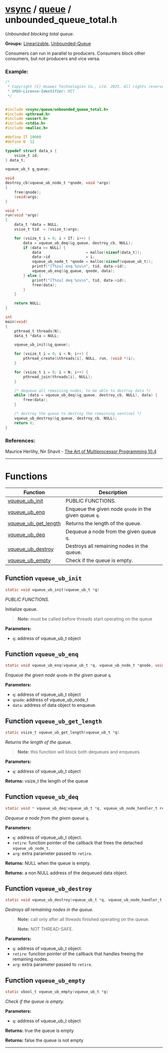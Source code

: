 #  [vsync](../README.md) / [queue](README.md) / unbounded_queue_total.h
_Unbounded blocking total queue._ 

**Groups:** [Linearizable](../GROUP_linearizable.md), [Unbounded-Queue](GROUP_unbounded_queue.md)

Consumers can run in parallel to producers. Consumers block other consumers, but not producers and vice versa.


### Example:



```c
/*
 * Copyright (C) Huawei Technologies Co., Ltd. 2025. All rights reserved.
 * SPDX-License-Identifier: MIT
 */


#include <vsync/queue/unbounded_queue_total.h>
#include <pthread.h>
#include <assert.h>
#include <stdio.h>
#include <malloc.h>

#define IT 10000
#define N  12

typedef struct data_s {
    vsize_t id;
} data_t;

vqueue_ub_t g_queue;

void
destroy_cb(vqueue_ub_node_t *qnode, void *args)
{
    free(qnode);
    (void)args;
}

void *
run(void *args)
{
    data_t *data = NULL;
    vsize_t tid  = (vsize_t)args;

    for (vsize_t i = 0; i < IT; i++) {
        data = vqueue_ub_deq(&g_queue, destroy_cb, NULL);
        if (data == NULL) {
            data                    = malloc(sizeof(data_t));
            data->id                = i;
            vqueue_ub_node_t *qnode = malloc(sizeof(vqueue_ub_t));
            printf("[T%zu] enq %zu\n", tid, data->id);
            vqueue_ub_enq(&g_queue, qnode, data);
        } else {
            printf("[T%zu] deq %zu\n", tid, data->id);
            free(data);
        }
    }

    return NULL;
}

int
main(void)
{
    pthread_t threads[N];
    data_t *data = NULL;

    vqueue_ub_init(&g_queue);

    for (vsize_t i = 0; i < N; i++) {
        pthread_create(&threads[i], NULL, run, (void *)i);
    }

    for (vsize_t i = 0; i < N; i++) {
        pthread_join(threads[i], NULL);
    }

    /* dequeue all remaining nodes, to be able to destroy data */
    while (data = vqueue_ub_deq(&g_queue, destroy_cb, NULL), data) {
        free(data);
    }

    /* destroy the queue to destroy the remaining sentinel */
    vqueue_ub_destroy(&g_queue, destroy_cb, NULL);
    return 0;
}
```




### References:

Maurice Herlihy, Nir Shavit - [The Art of Multiprocessor Programming 10.4](https://dl.acm.org/doi/pdf/10.5555/2385452) 

---
# Functions 

| Function | Description |
|---|---|
| [vqueue_ub_init](unbounded_queue_total.h.md#function-vqueue_ub_init) | PUBLIC FUNCTIONS.  |
| [vqueue_ub_enq](unbounded_queue_total.h.md#function-vqueue_ub_enq) | Enqueue the given node `qnode` in the given queue `q`.  |
| [vqueue_ub_get_length](unbounded_queue_total.h.md#function-vqueue_ub_get_length) | Returns the length of the queue.  |
| [vqueue_ub_deq](unbounded_queue_total.h.md#function-vqueue_ub_deq) | Dequeue a node from the given queue `q`.  |
| [vqueue_ub_destroy](unbounded_queue_total.h.md#function-vqueue_ub_destroy) | Destroys all remaining nodes in the queue.  |
| [vqueue_ub_empty](unbounded_queue_total.h.md#function-vqueue_ub_empty) | Check if the queue is empty.  |

##  Function `vqueue_ub_init`

```c
static void vqueue_ub_init(vqueue_ub_t *q)
``` 
_PUBLIC FUNCTIONS._ 


Initialize queue.

> **Note:** must be called before threads start operating on the queue 

**Parameters:**

- `q`: address of vqueue_ub_t object 




##  Function `vqueue_ub_enq`

```c
static void vqueue_ub_enq(vqueue_ub_t *q, vqueue_ub_node_t *qnode, void *data)
``` 
_Enqueue the given node_ `qnode` _in the given queue_ `q`_._ 




**Parameters:**

- `q`: address of vqueue_ub_t object 
- `qnode`: address of vqueue_ub_node_t 
- `data`: address of data object to enqueue. 




##  Function `vqueue_ub_get_length`

```c
static vsize_t vqueue_ub_get_length(vqueue_ub_t *q)
``` 
_Returns the length of the queue._ 


> **Note:** this function will block both dequeues and enqueues 

**Parameters:**

- `q`: address of vqueue_ub_t object 


**Returns:** vsize_t the length of the queue 



##  Function `vqueue_ub_deq`

```c
static void * vqueue_ub_deq(vqueue_ub_t *q, vqueue_ub_node_handler_t retire, void *retire_arg)
``` 
_Dequeue a node from the given queue_ `q`_._ 




**Parameters:**

- `q`: address of vqueue_ub_t object. 
- `retire`: function pointer of the callback that frees the detached `vqueue_ub_node_t`. 
- `arg`: extra parameter passed to `retire`. 


**Returns:** NULL when the queue is empty. 

**Returns:** a non NULL address of the dequeued data object. 



##  Function `vqueue_ub_destroy`

```c
static void vqueue_ub_destroy(vqueue_ub_t *q, vqueue_ub_node_handler_t retire, void *retire_arg)
``` 
_Destroys all remaining nodes in the queue._ 


> **Note:** call only after all threads finished operating on the queue.

> **Note:** NOT THREAD-SAFE. 

**Parameters:**

- `q`: address of vqueue_ub_t object. 
- `retire`: function pointer of the callback that handles freeing the remaining nodes. 
- `arg`: extra parameter passed to `retire`. 




##  Function `vqueue_ub_empty`

```c
static vbool_t vqueue_ub_empty(vqueue_ub_t *q)
``` 
_Check if the queue is empty._ 




**Parameters:**

- `q`: address of vqueue_ub_t object 


**Returns:** true the queue is empty 

**Returns:** false the queue is not empty 




---

